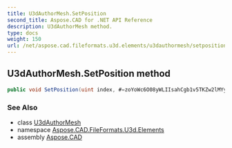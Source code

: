 ```yaml
---
title: U3dAuthorMesh.SetPosition
second_title: Aspose.CAD for .NET API Reference
description: U3dAuthorMesh method. 
type: docs
weight: 150
url: /net/aspose.cad.fileformats.u3d.elements/u3dauthormesh/setposition/
---
```

## U3dAuthorMesh.SetPosition method

```csharp
public void SetPosition(uint index, #=zoYoWc6O08yWLIIsahCgb1v5TKZw2lMYyEw== pInVector3)
```

### See Also

* class [U3dAuthorMesh](../)
* namespace [Aspose.CAD.FileFormats.U3d.Elements](../../u3dauthormesh/)
* assembly [Aspose.CAD](../../../)


